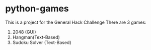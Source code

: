 # python-games
This is a project for the General Hack Challenge
There are 3 games:
1) 2048 (GUI)
2) Hangman(Text-Based)
3) Sudoku Solver (Text-Based)
